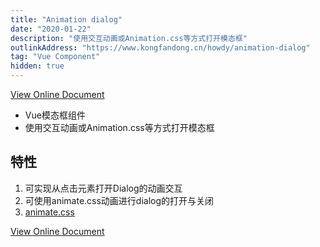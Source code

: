 ```yaml
---
title: "Animation dialog"
date: "2020-01-22"
description: "使用交互动画或Animation.css等方式打开模态框"
outlinkAddress: "https://www.kongfandong.cn/howdy/animation-dialog"
tag: "Vue Component"
hidden: true
---
```


[View Online Document](https://www.kongfandong.cn/howdy/animation-dialog)

+ Vue模态框组件
+ 使用交互动画或Animation.css等方式打开模态框

## 特性
1. 可实现从点击元素打开Dialog的动画交互
2. 可使用animate.css动画进行dialog的打开与关闭
3. [animate.css](https://daneden.github.io/animate.css/)

[View Online Document](https://www.kongfandong.cn/howdy/animation-dialog)
